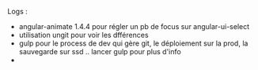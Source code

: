 Logs : 
* angular-animate 1.4.4 pour régler un pb de focus sur angular-ui-select
* utilisation ungit pour voir les dfférences
* gulp pour le process de dev qui gère git, le déploiement sur la prod, la sauvegarde sur ssd .. lancer gulp pour plus d'info
* 


